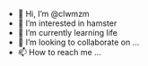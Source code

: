 - 👋 Hi, I’m @clwmzm
- 👀 I’m interested in hamster
- 🌱 I’m currently learning life
- 💞️ I’m looking to collaborate on ...
- 📫 How to reach me ...

<!---
clwmzm/clwmzm is a ✨ special ✨ repository because its `README.md` (this file) appears on your GitHub profile.
You can click the Preview link to take a look at your changes.
--->
